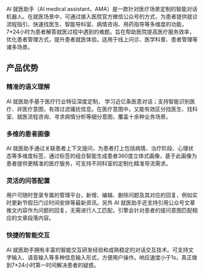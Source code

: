 AI 就医助手（AI medical assistant，AMA）是一款针对医疗场景定制的智能对话机器人。在就医场景中，可通过接入医院官方微信公众号的方式，为患者提供就诊流程指引、快速找医生、智能导科室、病情咨询、用药指导等多维度的功能，7*24小时为患者解答就医过程中遇到的难题。旨在帮助医院提高医疗服务效率，优化患者管理方式，提升患者就医体验。适用于线上问诊、医学科普、患者管理等诸多场景。

## 产品优势
### 精准的语义理解
AI 就医助手基于医疗行业特征深度定制， 学习近亿条医患对话；支持智能识别医疗、非医疗意图，有效过滤骚扰信息。在医疗意图中，又能有效区分找医生、找科室、就医流程咨询、寻求病情分析等细分意图，覆盖十余种业务场景。
### 多维的患者画像
AI 就医助手通过关联患者上下文提问，为患者打上包括病情、治疗阶段、心理状态等多维度标签，通过标签的组合智能生成患者360度立体式画像，基于此画像为患者提供更精准的医疗服务，可支持不同科室的定制化精准导流需求。
### 灵活的问答配置
用户可随时登录专属的管理平台，新增、编辑、删除问题及其对应的回复，例如实时更新节假日门诊时间安排等最新资讯。另外 AI 就医助手还支持引用公众号文章推文内容作为问题的回复，无需进行人工匹配，引擎会针对患者的提问意图匹配相应的文章段落内容。
### 快捷的智能交互
AI 就医助手拥有丰富的智能交互研发经验和成熟稳定的对话交互技术。可支持文字输入、语音输入等多种信息输入形式，方便用户操作。响应速度小于1s，真正做到7*24小时第一时间解决患者的疑惑。

